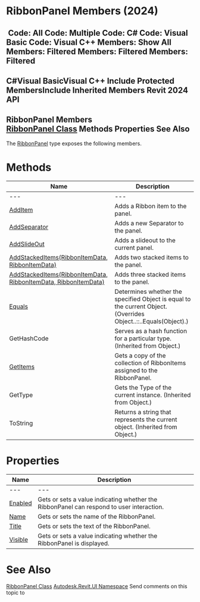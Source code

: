 # RibbonPanel Members (2024)

﻿
 Code: All Code: Multiple Code: C# Code: Visual Basic Code: Visual C++  Members: Show All Members: Filtered Members: Filtered Members: Filtered   
---  
C#Visual BasicVisual C++
Include Protected MembersInclude Inherited Members
Revit 2024 API  
---  
RibbonPanel Members  
[RibbonPanel Class](544c0af7-6124-4f64-a25d-46e81ac5300f.md "RibbonPanel Class") Methods Properties See Also  
---  
The [RibbonPanel](544c0af7-6124-4f64-a25d-46e81ac5300f.md "RibbonPanel Class") type exposes the following members.
# Methods
| Name | Description |
| --- | --- |
| --- | --- | --- |
| [AddItem](8b74bcca-b764-4c57-5161-840afe14af4d.md "AddItem Method") | Adds a Ribbon item to the panel. |
| [AddSeparator](2fa98df9-0384-e3a6-65f9-a4529b87ed36.md "AddSeparator Method") | Adds a new Separator to the panel. |
| [AddSlideOut](a456ce07-b3ef-9fe8-8234-b794d4db38da.md "AddSlideOut Method") | Adds a slideout to the current panel. |
| [AddStackedItems(RibbonItemData, RibbonItemData)](1fe0bbea-29a5-dff5-7330-ff07879b1cee.md "AddStackedItems Method \(RibbonItemData, RibbonItemData\)") | Adds two stacked items to the panel. |
| [AddStackedItems(RibbonItemData, RibbonItemData, RibbonItemData)](5e8e4141-58b8-c786-c43d-f1e043bb4c71.md "AddStackedItems Method \(RibbonItemData, RibbonItemData, RibbonItemData\)") | Adds three stacked items to the panel. |
| [Equals](ca7ce9f5-df5d-298c-3760-34b2cbbcbd12.md "Equals Method") | Determines whether the specified Object is equal to the current Object.  (Overrides Object..::..Equals(Object).) |
| GetHashCode | Serves as a hash function for a particular type.  (Inherited from Object.) |
| [GetItems](be85a04a-b901-3e28-6dfc-aa452be63dd2.md "GetItems Method") | Gets a copy of the collection of RibbonItems assigned to the RibbonPanel. |
| GetType | Gets the Type of the current instance. (Inherited from Object.) |
| ToString | Returns a string that represents the current object. (Inherited from Object.) |

# Properties
| Name | Description |
| --- | --- |
| --- | --- | --- |
| [Enabled](ff32938a-b156-4a6e-c7a1-93c100c18612.md "Enabled Property") | Gets or sets a value indicating whether the RibbonPanel can respond to user interaction. |
| [Name](9a65f728-409b-a1f9-d803-3aabacb7f51a.md "Name Property") | Gets or sets the name of the RibbonPanel. |
| [Title](3872fc86-a3c1-e20d-81d2-307b4e303152.md "Title Property") | Gets or sets the text of the RibbonPanel. |
| [Visible](10ed39be-db78-2b0d-b1fd-6453bfb8e488.md "Visible Property") | Gets or sets a value indicating whether the RibbonPanel is displayed. |

# See Also
[RibbonPanel Class](544c0af7-6124-4f64-a25d-46e81ac5300f.md "RibbonPanel Class")
[Autodesk.Revit.UI Namespace](e86fd90a-8957-02a6-da7f-ced248966e3e.md "Autodesk.Revit.UI Namespace")
Send comments on this topic to 